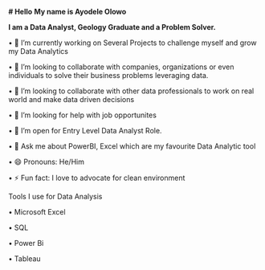 **# Hello**
**My name is Ayodele Olowo**

**I am a Data Analyst, Geology Graduate and a Problem Solver.**

•	🔭 I’m currently working on Several Projects to challenge myself and grow my Data Analytics

•	👯 I’m looking to collaborate with companies, organizations or even individuals to solve their business problems leveraging data.

• 👯 I’m looking to collaborate with other data professionals to work on real world and make data driven decisions

• 🤔 I’m looking for help with job opportunites

•	🤔 I’m open for Entry Level Data Analyst Role.

•	💬 Ask me about PowerBI, Excel which are my favourite Data Analytic tool

•	😄 Pronouns: He/Him

•	⚡ Fun fact: I love to advocate for clean environment

Tools I use for Data Analysis


•	Microsoft Excel

•	SQL

•	Power Bi

•	Tableau
